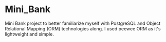# Mini_Bank
Mini Bank project to better familiarize myself with PostgreSQL and Object Relational Mapping (ORM) technologies along. I used peewee ORM as it's lightweight and simple. 
